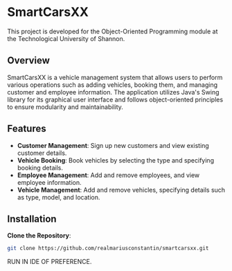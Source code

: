 # SmartCarsXX

This project is developed for the Object-Oriented Programming module at the Technological University of Shannon.

## Overview

SmartCarsXX is a vehicle management system that allows users to perform various operations such as adding vehicles, booking them, and managing customer and employee information. The application utilizes Java's Swing library for its graphical user interface and follows object-oriented principles to ensure modularity and maintainability.

## Features

- **Customer Management**: Sign up new customers and view existing customer details.
- **Vehicle Booking**: Book vehicles by selecting the type and specifying booking details.
- **Employee Management**: Add and remove employees, and view employee information.
- **Vehicle Management**: Add and remove vehicles, specifying details such as type, model, and location.

## Installation

 **Clone the Repository**:
   ```bash
   git clone https://github.com/realmariusconstantin/smartcarsxx.git
   ```
  RUN IN IDE OF PREFERENCE.
